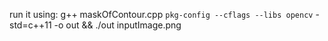 run it using: 
g++ maskOfContour.cpp `pkg-config --cflags --libs opencv` -std=c++11 -o out && ./out inputImage.png
